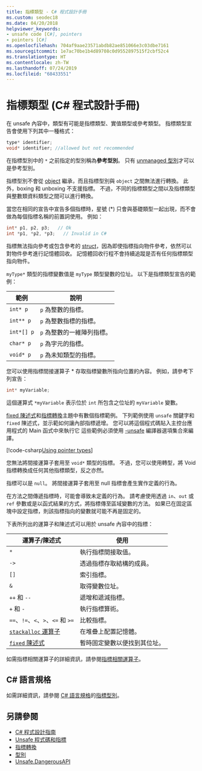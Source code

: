 ```yaml
---
title: 指標類型 - C# 程式設計手冊
ms.custom: seodec18
ms.date: 04/20/2018
helpviewer_keywords:
- unsafe code [C#], pointers
- pointers [C#]
ms.openlocfilehash: 704af9aae23571abdb82ae851066e3c03dbe7161
ms.sourcegitcommit: 1e7ac70be1b4d89708c0d9552897515f2cbf52c4
ms.translationtype: HT
ms.contentlocale: zh-TW
ms.lasthandoff: 07/24/2019
ms.locfileid: "68433551"
---
```

# <a name="pointer-types-c-programming-guide"></a>指標類型 (C# 程式設計手冊)

在 unsafe 內容中，類型有可能是指標類型、實值類型或參考類型。 指標類型宣告會使用下列其中一種格式：

``` csharp
type* identifier;
void* identifier; //allowed but not recommended
```

在指標型別中的 `*` 之前指定的型別稱為**參考型別**。 只有 [unmanaged 型別](../../language-reference/builtin-types/unmanaged-types.md)才可以是參考型別。

指標型別不會從 [object](../../language-reference/keywords/object.md) 繼承，而且指標型別與 `object` 之間無法進行轉換。 此外，boxing 和 unboxing 不支援指標。 不過，不同的指標類型之間以及指標類型與整數類資料類型之間可以進行轉換。

當您在相同的宣告中宣告多個指標時，星號 (*) 只會與基礎類型一起出現，而不會做為每個指標名稱的前置詞使用。 例如：

```csharp
int* p1, p2, p3;   // Ok
int *p1, *p2, *p3;   // Invalid in C#
```

指標無法指向參考或包含參考的 [struct](../../language-reference/keywords/struct.md)，因為即使指標指向物件參考，依然可以對物件參考進行記憶體回收。 記憶體回收行程不會持續追蹤是否有任何指標類型指向物件。

`myType*` 類型的指標變數值是 `myType` 類型變數的位址。 以下是指標類型宣告的範例：

|範例|說明|
|-------------|-----------------|
|`int* p`|`p` 為整數的指標。|
|`int** p`|`p` 為整數指標的指標。|
|`int*[] p`|`p` 為整數的一維陣列指標。|
|`char* p`|`p` 為字元的指標。|
|`void* p`|`p` 為未知類型的指標。|

您可以使用指標間接運算子 * 存取指標變數所指向位置的內容。 例如，請參考下列宣告：

```csharp
int* myVariable;
```

這個運算式 `*myVariable` 表示位於 `int` 所包含之位址的 `myVariable` 變數。

[fixed 陳述式](../../language-reference/keywords/fixed-statement.md)和[指標轉換](../../programming-guide/unsafe-code-pointers/pointer-conversions.md)主題中有數個指標範例。 下列範例使用 `unsafe` 關鍵字和 `fixed` 陳述式，並示範如何讓內部指標遞增。  您可以將這個程式碼貼入主控台應用程式的 Main 函式中來執行它 這些範例必須使用 [-unsafe](../../language-reference/compiler-options/unsafe-compiler-option.md) 編譯器選項集合來編譯。

[!code-csharp[Using pointer types](../../../../samples/snippets/csharp/keywords/FixedKeywordExamples.cs#5)]

您無法將間接運算子套用至 `void*` 類型的指標。 不過，您可以使用轉型，將 Void 指標轉換成任何其他指標類型，反之亦然。

指標可以是 `null`。 將間接運算子套用至 null 指標會產生實作定義的行為。

在方法之間傳遞指標時，可能會導致未定義的行為。 請考慮使用透過 `in`、`out` 或 `ref` 參數或是以函式結果的方式，將指標傳至區域變數的方法。 如果已在固定區塊中設定指標，則該指標指向的變數就可能不再是固定的。

下表所列出的運算子和陳述式可以用於 unsafe 內容中的指標：

|運算子/陳述式|使用|
|-------------------------|---------|
|`*`|執行指標間接取值。|
|`->`|透過指標存取結構的成員。|
|`[]`|索引指標。|
|`&`|取得變數位址。|
|`++` 和 `--`|遞增和遞減指標。|
|`+` 和 `-`|執行指標算術。|
|`==`、`!=`、`<`、`>`、`<=` 和 `>=`|比較指標。|
|[`stackalloc` 運算子](../../language-reference/operators/stackalloc.md)|在堆疊上配置記憶體。|
|[`fixed` 陳述式](../../language-reference/keywords/fixed-statement.md)|暫時固定變數以便找到其位址。|

如需指標相關運算子的詳細資訊，請參閱[指標相關運算子](../../language-reference/operators/pointer-related-operators.md)。

## <a name="c-language-specification"></a>C# 語言規格

如需詳細資訊，請參閱 [C# 語言規格](~/_csharplang/spec/introduction.md)的[指標型別](~/_csharplang/spec/unsafe-code.md#pointer-types)。

## <a name="see-also"></a>另請參閱

- [C# 程式設計指南](../index.md)
- [Unsafe 程式碼和指標](index.md)
- [指標轉換](pointer-conversions.md)
- [型別](../../language-reference/keywords/types.md)
- [Unsafe.DangerousAPI](../../language-reference/keywords/unsafe.md)
